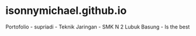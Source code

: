 # isonnymichael.github.io
Portofolio
    - supriadi
    - Teknik Jaringan
    - SMK N 2 Lubuk Basung
	- Is the best